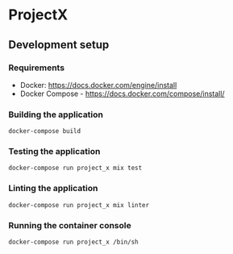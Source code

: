 # ProjectX

## Development setup

### Requirements
- Docker: https://docs.docker.com/engine/install
- Docker Compose - https://docs.docker.com/compose/install/

### Building the application
`docker-compose build`

### Testing the application
`docker-compose run project_x mix test`

### Linting the application
`docker-compose run project_x mix linter`

### Running the container console
`docker-compose run project_x /bin/sh`


